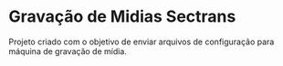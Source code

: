 # Gravação de Midias Sectrans

Projeto criado com o objetivo de enviar arquivos de configuração para máquina de gravação de mídia.